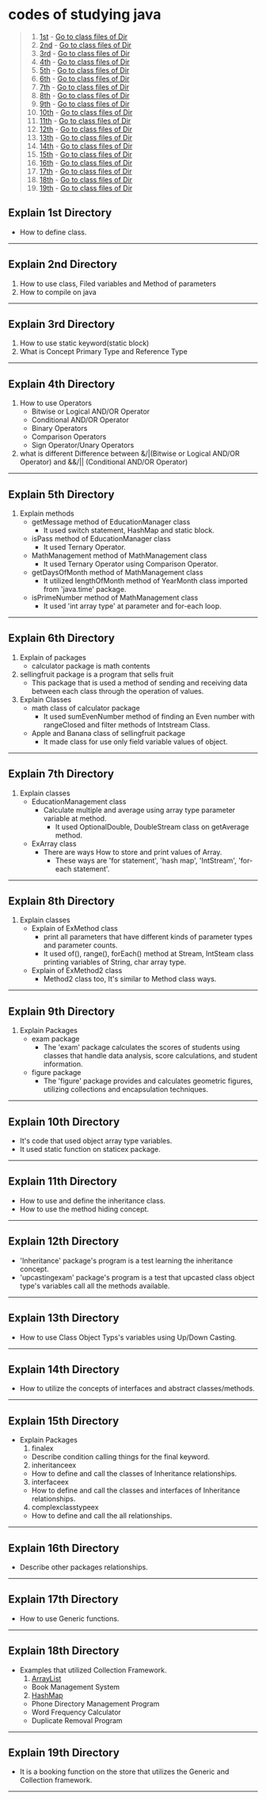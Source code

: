 # codes of studying java

> 1. [1st](#explain-1st-directory) - [Go to class files of Dir](1st/src/)
> 2. [2nd](#explain-2nd-directory) - [Go to class files of Dir](2nd/src/)
> 3. [3rd](#explain-3rd-directory) - [Go to class files of Dir](3rd/src/)
> 4. [4th](#explain-4th-directory) - [Go to class files of Dir](4th/src/)
> 5. [5th](#explain-5th-directory) - [Go to class files of Dir](5th/src/)
> 6. [6th](#explain-6th-directory) - [Go to class files of Dir](6th/src/)
> 7. [7th](#explain-7th-directory) - [Go to class files of Dir](7th/src/)
> 8. [8th](#explain-8th-directory) - [Go to class files of Dir](8th/src/)
> 9. [9th](#explain-9th-directory) - [Go to class files of Dir](9th/src/)
> 10. [10th](#explain-10th-directory) - [Go to class files of Dir](10th/src/)
> 11. [11th](#explain-11th-directory) - [Go to class files of Dir](11th/src/)
> 11. [12th](#explain-12th-directory) - [Go to class files of Dir](12th/src/)
> 11. [13th](#explain-13th-directory) - [Go to class files of Dir](13th/src/)
> 11. [14th](#explain-14th-directory) - [Go to class files of Dir](14th/src/)
> 11. [15th](#explain-15th-directory) - [Go to class files of Dir](15th/src/)
> 11. [16th](#explain-16th-directory) - [Go to class files of Dir](16th/src/)
> 11. [17th](#explain-17th-directory) - [Go to class files of Dir](17th/src/)
> 11. [18th](#explain-18th-directory) - [Go to class files of Dir](18th/src/)
> 11. [19th](#explain-19th-directory) - [Go to class files of Dir](19th/src/storebooking)

## Explain 1st Directory 
- How to define class.
---
## Explain 2nd Directory 
1. How to use class, Filed variables and Method of parameters
2. How to compile on java
---
## Explain 3rd Directory
1. How to use static keyword(static block)
2. What is Concept Primary Type and Reference Type
---
## Explain 4th Directory
1. How to use Operators
   - Bitwise or Logical AND/OR Operator
   - Conditional AND/OR Operator
   - Binary Operators
   - Comparison Operators
   - Sign Operator/Unary Operators
2. what is different Difference between &/|(Bitwise or Logical AND/OR Operator) and &&/|| (Conditional AND/OR Operator)
---
## Explain 5th Directory
1. Explain methods
   - getMessage method of EducationManager class 
     - It used switch statement, HashMap and static block.
   - isPass method of EducationManager class 
     - It used Ternary Operator.
   - MathManagement method of MathManagement class
     - It used Ternary Operator using Comparison Operator.
   - getDaysOfMonth method of MathManagement class
     - It utilized lengthOfMonth method of YearMonth class imported from 'java.time' package.
   - isPrimeNumber method of MathManagement class
     - It used 'int array type' at parameter and for-each loop.
---
## Explain 6th Directory
1. Explain of packages
   - calculator package is math contents
2. sellingfruit package is a program that sells fruit
   - This package that is used a method of sending and receiving data between each class through the operation of values.
3. Explain Classes
   - math class of calculator package
     - It used sumEvenNumber method of finding an Even number with rangeClosed and filter methods of Intstream Class.
   - Apple and Banana class of sellingfruit package
     - It made class for use only field variable values of object.
---
## Explain 7th Directory
1. Explain classes
   - EducationManagement class
     - Calculate multiple and average using array type parameter variable at method.
       - It used OptionalDouble, DoubleStream class on getAverage method. 
   - ExArray class
     - There are ways How to store and print values of Array.
       - These ways are 'for statement', 'hash map', 'IntStream', 'for-each statement'. 
---
## Explain 8th Directory
1. Explain classes
   - Explain of ExMethod class
      - print all parameters that have different kinds of parameter types and parameter counts.
      - It used of(), range(), forEach() method at Stream, IntSteam class printing variables of String, char array type.
   - Explain of ExMethod2 class
      - Method2 class too, It's similar to Method class ways.
---
## Explain 9th Directory
1. Explain Packages
   - exam package
      - The 'exam' package calculates the scores of students using classes that handle data analysis, score calculations, and student information.
    - figure package
      - The 'figure' package provides and calculates geometric figures, utilizing collections and encapsulation techniques.
---
## Explain 10th Directory
- It's code that used object array type variables.
- It used static function on staticex package.
---
## Explain 11th Directory
- How to use and define the inheritance class.
- How to use the method hiding concept.
---
## Explain 12th Directory
- 'Inheritance' package's program is a test learning the inheritance concept.
- 'upcastingexam' package's program is a test that upcasted class object type's variables call all the methods available.
---
## Explain 13th Directory
- How to use Class Object Typs's variables using Up/Down Casting.
---
## Explain 14th Directory
- How to utilize the concepts of interfaces and abstract classes/methods.
---
## Explain 15th Directory
- Explain Packages
  1. finalex
  - Describe condition calling things for the final keyword.
  2. inheritanceex
  - How to define and call the classes of Inheritance relationships.
  3. interfaceex
  - How to define and call the classes and interfaces of Inheritance relationships.
  4. complexclasstypeex
  - How to define and call the all relationships.
---
## Explain 16th Directory
-  Describe other packages relationships.
---
## Explain 17th Directory
-  How to use Generic functions.
---
## Explain 18th Directory
- Examples that utilized Collection Framework.
  1. [ArrayList](18th/src/utilizedarraylist)
  - Book Management System
  2. [HashMap](18th/src/utilizedhashmap)
  - Phone Directory Management Program
  - Word Frequency Calculator 
  - Duplicate Removal Program
---
## Explain 19th Directory
- It is a booking function on the store that utilizes the Generic and Collection framework.
---

